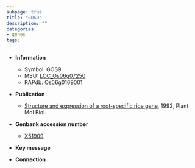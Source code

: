 ```yaml
---
subpage: true
title: "GOS9"
description: ""
categories:
- genes
tags: 
---
```


* **Information**  
    + Symbol: GOS9  
    + MSU: [LOC_Os06g07250](http://rice.plantbiology.msu.edu/cgi-bin/ORF_infopage.cgi?orf=LOC_Os06g07250)  
    + RAPdb: [Os06g0169001](http://rapdb.dna.affrc.go.jp/viewer/gbrowse_details/irgsp1?name=Os06g0169001)  

* **Publication**  
    + [Structure and expression of a root-specific rice gene](http://www.ncbi.nlm.nih.gov/pubmed?term=Structure+and+expression+of+a+root-specific+rice+gene%5BTitle%5D), 1992, Plant Mol Biol.

* **Genbank accession number**  
    + [X51909](http://www.ncbi.nlm.nih.gov/nuccore/X51909)

* **Key message**  

* **Connection**  



